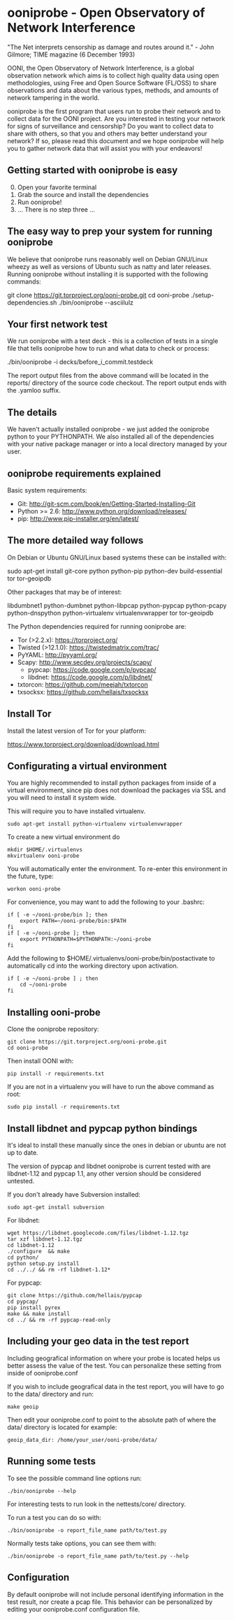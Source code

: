 # ooniprobe - Open Observatory of Network Interference

"The Net interprets censorship as damage and routes around it."
                - John Gilmore; TIME magazine (6 December 1993)

OONI, the Open Observatory of Network Interference, is a global observation
network which aims is to collect high quality data using open methodologies,
using Free and Open Source Software (FL/OSS) to share observations and data
about the various types, methods, and amounts of network tampering in the
world.

ooniprobe is the first program that users run to probe their network and to
collect data for the OONI project. Are you interested in testing your network
for signs of surveillance and censorship? Do you want to collect data to share
with others, so that you and others may better understand your network? If so,
please read this document and we hope ooniprobe will help you to gather
network data that will assist you with your endeavors!

## Getting started with ooniprobe is easy

  0) Open your favorite terminal
  1) Grab the source and install the dependencies
  2) Run ooniprobe!
  3) ... There is no step three ...

## The easy way to prep your system for running ooniprobe

We believe that ooniprobe runs reasonably well on Debian GNU/Linux wheezy as
well as versions of Ubuntu such as natty and later releases. Running ooniprobe
without installing it is supported with the following commands:

  git clone https://git.torproject.org/ooni-probe.git
  cd ooni-probe
  ./setup-dependencies.sh
  ./bin/ooniprobe --asciilulz

## Your first network test

We run ooniprobe with a test deck - this is a collection of tests in a single
file that tells ooniprobe how to run and what data to check or process:

  ./bin/ooniprobe -i decks/before_i_commit.testdeck

The report output files from the above command will be located in the reports/
directory of the source code checkout. The report output ends with the .yamloo
suffix.

## The details

We haven't actually installed ooniprobe - we just added the ooniprobe python
to your PYTHONPATH. We also installed all of the dependencies with your native
package manager or into a local directory managed by your user.

## ooniprobe requirements explained

Basic system requirements:

  * Git: http://git-scm.com/book/en/Getting-Started-Installing-Git
  * Python >= 2.6: http://www.python.org/download/releases/
  * pip: http://www.pip-installer.org/en/latest/


## The more detailed way follows

On Debian or Ubuntu GNU/Linux based systems these can be installed with:

  sudo apt-get install git-core python python-pip python-dev build-essential tor tor-geoipdb

Other packages that may be of interest:

  libdumbnet1 python-dumbnet python-libpcap python-pypcap python-pcapy python-dnspython
  python-virtualenv virtualenvwrapper tor tor-geoipdb

The Python dependencies required for running ooniprobe are:

  * Tor (>2.2.x): https://torproject.org/
  * Twisted (>12.1.0): https://twistedmatrix.com/trac/
  * PyYAML: http://pyyaml.org/
  * Scapy: http://www.secdev.org/projects/scapy/
      * pypcap: https://code.google.com/p/pypcap/
      * libdnet: https://code.google.com/p/libdnet/
  * txtorcon: https://github.com/meejah/txtorcon
  * txsocksx: https://github.com/hellais/txsocksx

## Install Tor

Install the latest version of Tor for your platform:

  https://www.torproject.org/download/download.html

## Configurating a virtual environment

You are highly recommended to install python packages from inside of a virtual
environment, since pip does not download the packages via SSL and you will need
to install it system wide.

This will require you to have installed virtualenv.

    sudo apt-get install python-virtualenv virtualenvwrapper

To create a new virtual environment do

    mkdir $HOME/.virtualenvs
    mkvirtualenv ooni-probe

You will automatically enter the environment. To re-enter this environment in the future, type:

    workon ooni-probe

For convenience, you may want to add the following to your .bashrc:

    if [ -e ~/ooni-probe/bin ]; then
        export PATH=~/ooni-probe/bin:$PATH
    fi
    if [ -e ~/ooni-probe ]; then
        export PYTHONPATH=$PYTHONPATH:~/ooni-probe
    fi

Add the following to $HOME/.virtualenvs/ooni-probe/bin/postactivate to automatically cd into the working directory upon activation.

    if [ -e ~/ooni-probe ] ; then
        cd ~/ooni-probe
    fi

## Installing ooni-probe

Clone the ooniprobe repository:

    git clone https://git.torproject.org/ooni-probe.git
    cd ooni-probe

Then install OONI with:

    pip install -r requirements.txt

If you are not in a virtualenv you will have to run the above command as root:

    sudo pip install -r requirements.txt

## Install libdnet and pypcap python bindings

It's ideal to install these manually since the ones in debian or ubuntu are not
up to date.

The version of pypcap and libdnet ooniprobe is current tested with are
libdnet-1.12 and pypcap 1.1, any other version should be considered untested.

If you don't already have Subversion installed:

    sudo apt-get install subversion

For libdnet:

    wget https://libdnet.googlecode.com/files/libdnet-1.12.tgz
    tar xzf libdnet-1.12.tgz
    cd libdnet-1.12
    ./configure  && make
    cd python/
    python setup.py install
    cd ../../ && rm -rf libdnet-1.12*

For pypcap:

    git clone https://github.com/hellais/pypcap
    cd pypcap/
    pip install pyrex
    make && make install
    cd ../ && rm -rf pypcap-read-only

## Including your geo data in the test report

Including geografical information on where your probe is located helps us
better assess the value of the test. You can personalize these setting from
inside of ooniprobe.conf

If you wish to include geografical data in the test report, you will have to go
to the data/ directory and run:

    make geoip

Then edit your ooniprobe.conf to point to the absolute path of where the data/
directory is located for example:

    geoip_data_dir: /home/your_user/ooni-probe/data/

## Running some tests

To see the possible command line options run:

    ./bin/ooniprobe --help 

For interesting tests to run look in the nettests/core/ directory.

To run a test you can do so with:

    ./bin/ooniprobe -o report_file_name path/to/test.py

Normally tests take options, you can see them with:

    ./bin/ooniprobe -o report_file_name path/to/test.py --help

## Configuration

By default ooniprobe will not include personal identifying information in the
test result, nor create a pcap file. This behavior can be personalized by
editing your ooniprobe.conf configuration file.


